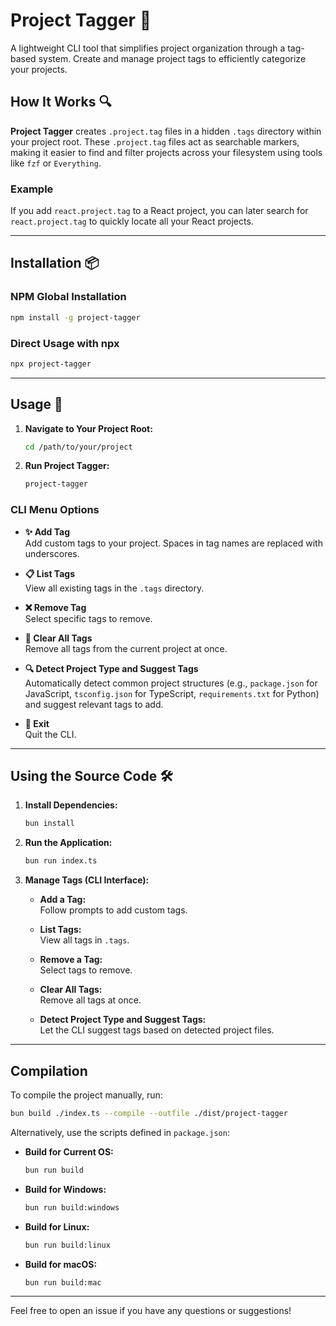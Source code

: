 # Project Tagger 🚀

A lightweight CLI tool that simplifies project organization through a tag-based system. Create and manage project tags to efficiently categorize your projects.

## How It Works 🔍

**Project Tagger** creates `.project.tag` files in a hidden `.tags` directory within your project root. These `.project.tag` files act as searchable markers, making it easier to find and filter projects across your filesystem using tools like `fzf` or `Everything`.

### Example

If you add `react.project.tag` to a React project, you can later search for `react.project.tag` to quickly locate all your React projects.

---

## Installation 📦

### NPM Global Installation
```bash
npm install -g project-tagger
```

### Direct Usage with npx
```bash
npx project-tagger
```

---

## Usage 🚀

1. **Navigate to Your Project Root:**
   ```bash
   cd /path/to/your/project
   ```

2. **Run Project Tagger:**
   ```bash
   project-tagger
   ```

### CLI Menu Options

- **✨ Add Tag**  
  Add custom tags to your project. Spaces in tag names are replaced with underscores.

- **📋 List Tags**  
  View all existing tags in the `.tags` directory.

- **❌ Remove Tag**  
  Select specific tags to remove.

- **🧹 Clear All Tags**  
  Remove all tags from the current project at once.

- **🔍 Detect Project Type and Suggest Tags**  
  Automatically detect common project structures (e.g., `package.json` for JavaScript, `tsconfig.json` for TypeScript, `requirements.txt` for Python) and suggest relevant tags to add.

- **🚪 Exit**  
  Quit the CLI.

---

## Using the Source Code 🛠️

1. **Install Dependencies:**
   ```bash
   bun install
   ```

2. **Run the Application:**
   ```bash
   bun run index.ts
   ```

3. **Manage Tags (CLI Interface):**
   - **Add a Tag:**  
     Follow prompts to add custom tags.
   
   - **List Tags:**  
     View all tags in `.tags`.
   
   - **Remove a Tag:**  
     Select tags to remove.
   
   - **Clear All Tags:**  
     Remove all tags at once.
   
   - **Detect Project Type and Suggest Tags:**  
     Let the CLI suggest tags based on detected project files.

---

## Compilation

To compile the project manually, run:

```bash
bun build ./index.ts --compile --outfile ./dist/project-tagger
```

Alternatively, use the scripts defined in `package.json`:

- **Build for Current OS:**
   ```bash
   bun run build
   ```

- **Build for Windows:**
   ```bash
   bun run build:windows
   ```

- **Build for Linux:**
   ```bash
   bun run build:linux
   ```

- **Build for macOS:**
   ```bash
   bun run build:mac
   ```

---

Feel free to open an issue if you have any questions or suggestions!
